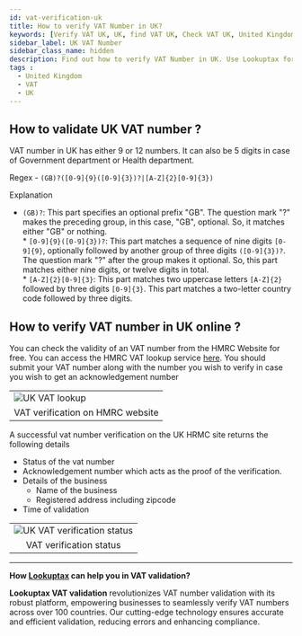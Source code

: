 ```yaml
---
id: vat-verification-uk
title: How to verify VAT Number in UK?
keywords: [Verify VAT UK, UK, find VAT UK, Check VAT UK, United Kingdom]
sidebar_label: UK VAT Number
sidebar_class_name: hidden
description: Find out how to verify VAT Number in UK. Use Lookuptax for hassle-free validation of VAT Number in UK.
tags : 
  - United Kingdom
  - VAT
  - UK
---
```


## How to validate UK VAT number ? 

 VAT number in UK has either 9 or 12 numbers. It can also be 5 digits in case of Government department or Health department.

Regex - `(GB)?([0-9]{9}([0-9]{3})?|[A-Z]{2}[0-9]{3})` 

Explanation 

* `(GB)?`: This part specifies an optional prefix "GB". The question mark "?" makes the preceding group, in this case, "GB", optional. So, it matches either "GB" or nothing.<br> * `[0-9]{9}([0-9]{3})?`: This part matches a sequence of nine digits `[0-9]{9}`, optionally followed by another group of three digits `([0-9]{3})?`. The question mark "?" after the group makes it optional. So, this part matches either nine digits, or twelve digits in total.<br> * `[A-Z]{2}[0-9]{3}`: This part matches two uppercase letters `[A-Z]{2}` followed by three digits `[0-9]{3}`. This part matches a two-letter country code followed by three digits. 


## How to verify VAT number in UK online ?

You can check the validity of an VAT number from the HMRC Website for free. You can access the HMRC VAT lookup service [here](https://www.tax.service.gov.uk/check-vat-number/enter-vat-details/). You should submit your VAT number along with the number you wish to verify in case you wish to get an acknowledgement number 

<table align="center" border="0px" border-color="#dedede"><tr><td>
  <img src="/docs/img/verify/uk-hmrc-vat-verification.PNG" alt="UK VAT lookup" title="UK VAT lookup"/>
  </td></tr>
  <tr><td align="center">VAT verification on HMRC website</td></tr>
</table>


A successful vat number verification on the UK HRMC site returns the following details 

* Status of the vat number
* Acknowledgement number which acts as the proof of the verification.
* Details of the business
  * Name of the business
  * Registered address including zipcode
* Time of validation


<table align="center" border="0px" border-color="#dedede"><tr><td>
  <img src="/docs/img/verify/hmrc-vat-status.PNG" alt="UK VAT verification status" title="UK VAT verification status"/>
  </td></tr>
  <tr><td align="center">VAT verification status</td></tr>
</table>

----
**How [Lookuptax](https://lookuptax.com/) can help you in VAT validation?**

**Lookuptax VAT validation** revolutionizes VAT number validation with its robust platform, empowering businesses to seamlessly verify VAT numbers across over 100 countries. Our cutting-edge technology ensures accurate and efficient validation, reducing errors and enhancing compliance.